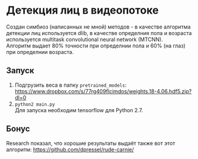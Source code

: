 # Детекция лиц в видеопотоке

Создан симбиоз (написанных не мной) методов - в качестве алгоритма детекции лиц используется dlib, в качестве определния пола и возраста используется multitask convolutional neural network (MTCNN).       
Алгоритм выдает 80% точности при определнии пола и 60% (на глаз) при определнии возраста.      

## Запуск         
1. Подгрузить веса в папку `pretrained_models`: https://www.dropbox.com/s/77rg409flcimdos/weights.18-4.06.hdf5.zip?dl=0
2. `python2 main.py`      
Для запуска необходим tensorflow для Python 2.7.

## Бонус
Research показал, что хорошие результаты выдаёт также вот этот алгоритм: https://github.com/dpressel/rude-carnie/
